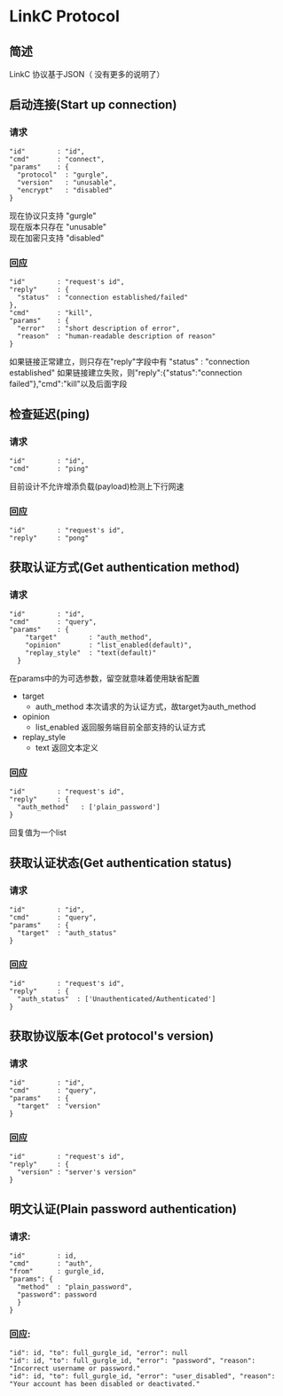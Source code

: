 # LinkC Protocol   
## 简述    
LinkC 协议基于JSON（ 没有更多的说明了）    
## 启动连接(Start up connection)    
### 请求
```
"id"        : "id",    
"cmd"       : "connect",
"params"    : {
  "protocol"  : "gurgle",
  "version"   : "unusable",
  "encrypt"   : "disabled"
}
```
现在协议只支持 "gurgle"   
现在版本只存在 "unusable"   
现在加密只支持 "disabled"   
### 回应
```
"id"        : "request's id",    
"reply"     : {
  "status"  : "connection established/failed"
},
"cmd"       : "kill",
"params"    : {
  "error"   : "short description of error",
  "reason"  : "human-readable description of reason"
}
```
如果链接正常建立，则只存在"reply"字段中有 "status" : "connection established"
如果链接建立失败，则"reply":{"status":"connection failed"},"cmd":"kill"以及后面字段

## 检查延迟(ping)
### 请求
```
"id"        : "id",    
"cmd"       : "ping"    
```
目前设计不允许增添负载(payload)检测上下行网速
### 回应
```
"id"        : "request's id",    
"reply"     : "pong"
```

## 获取认证方式(Get authentication method)
### 请求
```
"id"        : "id",    
"cmd"       : "query",   
"params"    : {
    "target"        : "auth_method",
    "opinion"       : "list_enabled(default)",
    "replay_style"  : "text(default)"
  }
```
在params中的为可选参数，留空就意味着使用缺省配置    
- target  
  - auth_method    本次请求的为认证方式，故target为auth_method
- opinion     
  - list_enabled   返回服务端目前全部支持的认证方式   
- replay_style      
  - text		       返回文本定义     

### 回应
```
"id"        : "request's id",    
"reply"     : {
  "auth_method"   : ['plain_password']
}
``` 
回复值为一个list

## 获取认证状态(Get authentication status)
### 请求
```
"id"        : "id",
"cmd"       : "query",
"params"    : {
  "target"  : "auth_status"
}
```
### 回应
```
"id"        : "request's id",    
"reply"     : {
  "auth_status"  : ['Unauthenticated/Authenticated']
}
``` 

## 获取协议版本(Get protocol's version)
### 请求
```
"id"        : "id",
"cmd"       : "query",
"params"    : {
  "target"  : "version"
}
```
### 回应
```
"id"        : "request's id",    
"reply"     : {
  "version" : "server's version"
}
``` 

## 明文认证(Plain password authentication)

### 请求:
```
"id"        : id,
"cmd"       : "auth", 
"from"      : gurgle_id, 
"params": {
  "method"  : "plain_password",
  "password": password
  }
}
```

### 回应:
```
"id": id, "to": full_gurgle_id, "error": null
"id": id, "to": full_gurgle_id, "error": "password", "reason": "Incorrect username or password."
"id": id, "to": full_gurgle_id, "error": "user_disabled", "reason": "Your account has been disabled or deactivated."
```
